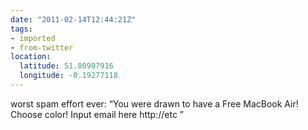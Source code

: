 ```yaml
---
date: "2011-02-14T12:44:21Z"
tags:
- imported
- from-twitter
location:
  latitude: 51.80907916
  longitude: -0.19277118
---
```

worst spam effort ever: “You were drawn to have a Free MacBook Air\! Choose color\! Input email here http://etc ”
